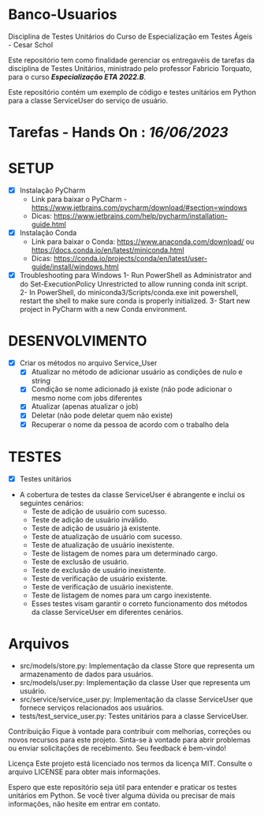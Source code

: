 # Banco-Usuarios
Disciplina de Testes Unitários do Curso de Especialização em Testes Ágeis - Cesar Schol

Este repositório tem como finalidade gerenciar os entregavéis de tarefas da disciplina de Testes Unitários, ministrado pelo professor Fabricio Torquato, para o curso ***Especialização ETA 2022.B***.

Este repositório contém um exemplo de código e testes unitários em Python para a classe ServiceUser do serviço de usuário.

# Tarefas - Hands On : ***16/06/2023***
# SETUP
- [x] Instalação PyCharm 
    - Link para baixar o PyCharm - https://www.jetbrains.com/pycharm/download/#section=windows
    - Dicas: https://www.jetbrains.com/help/pycharm/installation-guide.html
- [x] Instalação Conda
    - Link para baixar o Conda:  https://www.anaconda.com/download/ ou https://docs.conda.io/en/latest/miniconda.html
    - Dicas: https://conda.io/projects/conda/en/latest/user-guide/install/windows.html
- [x] Troubleshooting para Windows
    1- Run PowerShell as Administrator and do Set-ExecutionPolicy Unrestricted to allow running conda init script. 
    2- In PowerShell, do miniconda3/Scripts/conda.exe init powershell, restart the shell to make sure conda is properly initialized. 
    3- Start new project in PyCharm with a new Conda environment.

# DESENVOLVIMENTO
- [x] Criar os métodos no arquivo Service_User 
  - [x] Atualizar no método de adicionar usuário as condições de nulo e string
  - [x] Condição se nome adicionado já existe (não pode adicionar o mesmo nome com jobs diferentes
  - [x] Atualizar (apenas atualizar o job)
  - [x] Deletar (não pode deletar quem não existe)
  - [x] Recuperar o nome da pessoa de acordo com o trabalho dela

# TESTES
- [x] Testes unitários  
- A cobertura de testes da classe ServiceUser é abrangente e inclui os seguintes cenários:
    * Teste de adição de usuário com sucesso.
    * Teste de adição de usuário inválido.
    * Teste de adição de usuário já existente.
    * Teste de atualização de usuário com sucesso.
    * Teste de atualização de usuário inexistente.
    * Teste de listagem de nomes para um determinado cargo.
    * Teste de exclusão de usuário.
    * Teste de exclusão de usuário inexistente.
    * Teste de verificação de usuário existente.
    * Teste de verificação de usuário inexistente.
    * Teste de listagem de nomes para um cargo inexistente.
  - Esses testes visam garantir o correto funcionamento dos métodos da classe ServiceUser em diferentes cenários.

# Arquivos
- src/models/store.py: Implementação da classe Store que representa um armazenamento de dados para usuários.
- src/models/user.py: Implementação da classe User que representa um usuário.
- src/service/service_user.py: Implementação da classe ServiceUser que fornece serviços relacionados aos usuários.
- tests/test_service_user.py: Testes unitários para a classe ServiceUser.

Contribuição
Fique à vontade para contribuir com melhorias, correções ou novos recursos para este projeto. Sinta-se à vontade para abrir problemas ou enviar solicitações de recebimento. Seu feedback é bem-vindo!

Licença
Este projeto está licenciado nos termos da licença MIT. Consulte o arquivo LICENSE para obter mais informações.

Espero que este repositório seja útil para entender e praticar os testes unitários em Python. Se você tiver alguma dúvida ou precisar de mais informações, não hesite em entrar em contato.
